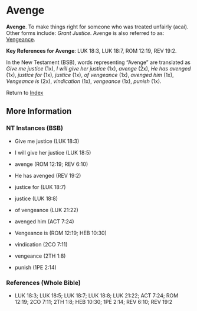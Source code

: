# Avenge
**Avenge**. 
To make things right for someone who was treated unfairly (acai). 
Other forms include: 
*Grant Justice*. 
Avenge is also referred to as: 
[Vengeance](Justice.2.md). 


**Key References for Avenge**: 
LUK 18:3, LUK 18:7, ROM 12:19, REV 19:2. 




In the New Testament (BSB), words representing “Avenge” are translated as 
*Give me justice* (1x), *I will give her justice* (1x), *avenge* (2x), *He has avenged* (1x), *justice for* (1x), *justice* (1x), *of vengeance* (1x), *avenged him* (1x), *Vengeance is* (2x), *vindication* (1x), *vengeance* (1x), *punish* (1x). 


Return to [Index](00-Index.md)

## More Information

### NT Instances (BSB)

* Give me justice (LUK 18:3)

* I will give her justice (LUK 18:5)

* avenge (ROM 12:19; REV 6:10)

* He has avenged (REV 19:2)

* justice for (LUK 18:7)

* justice (LUK 18:8)

* of vengeance (LUK 21:22)

* avenged him (ACT 7:24)

* Vengeance is (ROM 12:19; HEB 10:30)

* vindication (2CO 7:11)

* vengeance (2TH 1:8)

* punish (1PE 2:14)



### References (Whole Bible)

* LUK 18:3; LUK 18:5; LUK 18:7; LUK 18:8; LUK 21:22; ACT 7:24; ROM 12:19; 2CO 7:11; 2TH 1:8; HEB 10:30; 1PE 2:14; REV 6:10; REV 19:2



